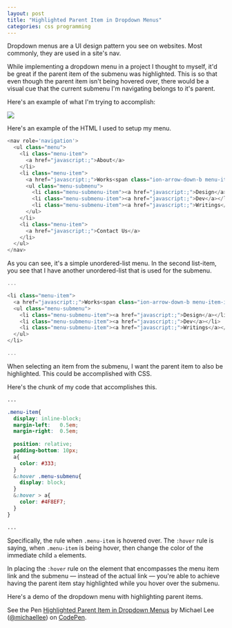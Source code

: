 ```yaml
---
layout: post
title: "Highlighted Parent Item in Dropdown Menus"
categories: css programming
---
```


Dropdown menus are a UI design pattern you see on websites. Most commonly, they are used in a site's nav.

While implementing a dropdown menu in a project I thought to myself, it'd be great if the parent item of the submenu was highlighted. This is so that even though the parent item isn't being hovered over, there would be a visual cue that the current submenu I'm navigating belongs to it's parent.

Here's an example of what I'm trying to accomplish:

![](https://dl.dropboxusercontent.com/u/1228961/michaellee/2014/10%20-%20October/dropdown.png)

Here's an example of the HTML I used to setup my menu.

```javascript
<nav role='navigation'>
  <ul class="menu">
    <li class="menu-item">
      <a href="javascript:;">About</a>
    </li>
    <li class="menu-item">
      <a href="javascript:;">Works<span class="ion-arrow-down-b menu-item-icon"></span></a>
      <ul class="menu-submenu">
        <li class="menu-submenu-item"><a href="javascript:;">Design</a></li>
        <li class="menu-submenu-item"><a href="javascript:;">Dev</a></li>
        <li class="menu-submenu-item"><a href="javascript:;">Writings</a></li>
      </ul>
    </li>
    <li class="menu-item">
      <a href="javascript:;">Contact Us</a>
    </li>
  </ul>
</nav>
```

As you can see, it's a simple unordered-list menu. In the second list-item, you see that I have another unordered-list that is used for the submenu.

```javascript
...

<li class="menu-item">
  <a href="javascript:;">Works<span class="ion-arrow-down-b menu-item-icon"></span></a>
  <ul class="menu-submenu">
    <li class="menu-submenu-item"><a href="javascript:;">Design</a></li>
    <li class="menu-submenu-item"><a href="javascript:;">Dev</a></li>
    <li class="menu-submenu-item"><a href="javascript:;">Writings</a></li>
  </ul>
</li>

...
```

When selecting an item from the submenu, I want the parent item to also be highlighted. This could be accomplished with CSS.

Here's the chunk of my code that accomplishes this.

```css
...

.menu-item{
  display: inline-block;
  margin-left:   0.5em;
  margin-right:  0.5em;
  
  position: relative;
  padding-bottom: 10px;
  a{
    color: #333;
  }
  &:hover .menu-submenu{
    display: block;
  }
  &:hover > a{
    color: #4F8EF7;
  }
}

...
```

Specifically, the rule when `.menu-item` is hovered over. The `:hover` rule is saying, when `.menu-item` is being hover, then change the color of the immediate child `a` elements.

In placing the `:hover` rule on the element that encompasses the menu item link and the submenu &mdash; instead of the actual link &mdash; you're able to achieve having the parent item stay highlighted while you hover over the submenu.

Here's a demo of the dropdown menu with highlighting parent items.

<p data-height="268" data-theme-id="0" data-slug-hash="mzJFi" data-default-tab="result" data-user="michaellee" class='codepen'>See the Pen <a href='http://codepen.io/michaellee/pen/mzJFi/'>Highlighted Parent Item in Dropdown Menus</a> by Michael Lee (<a href='http://codepen.io/michaellee'>@michaellee</a>) on <a href='http://codepen.io'>CodePen</a>.</p>
<script async src="//codepen.io/assets/embed/ei.js"></script>
